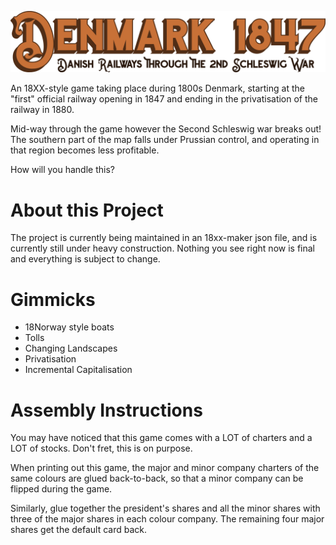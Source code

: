 ![Logo](/Denmark%201847%20logo.png)

An 18XX-style game taking place during 1800s Denmark, starting at the "first" official railway opening in 1847 and ending in the privatisation of the railway in 1880.

Mid-way through the game however the Second Schleswig war breaks out! The southern part of the map falls under Prussian control, and operating in that region becomes less profitable.

How will you handle this?

# About this Project

The project is currently being maintained in an 18xx-maker json file, and is currently still under heavy construction.
Nothing you see right now is final and everything is subject to change.

# Gimmicks

- 18Norway style boats
- Tolls
- Changing Landscapes
- Privatisation
- Incremental Capitalisation

# Assembly Instructions

You may have noticed that this game comes with a LOT of charters and a LOT of stocks.
Don't fret, this is on purpose.

When printing out this game, the major and minor company charters of the same colours are glued back-to-back, so that a minor company can be flipped during the game.

Similarly, glue together the president's shares and all the minor shares with three of the major shares in each colour company. The remaining four major shares get the default card back.
